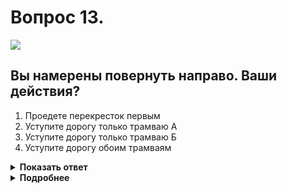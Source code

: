 # Вопрос 13.

![](https://s.drom.ru/i24228/pdd/tickets/2016/1543884980.jpg)

## Вы намерены повернуть направо. Ваши действия?

1. Проедете перекресток первым
2. Уступите дорогу только трамваю А
3. Уступите дорогу только трамваю Б
4. Уступите дорогу обоим трамваям

<details>
<summary><b>Показать ответ</b></summary>
Правильный ответ: 4
</details>
<details>
<summary><b>Подробнее</b></summary>
При одновременном праве на движение трамваи имеют преимущество перед безрельсовыми транспортными средствами.
(Пункт 13.6 ПДД)
</details>